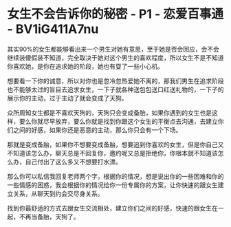 # 女生不会告诉你的秘密 - P1 - 恋爱百事通 - BV1iG411A7nu

其实90%的女生都能够看出来一个男生对她有意思，至于她是否会回应，会不会继续装傻假装不知道，完全取决于她对这个男生的喜欢程度，所以女生不是不知道你喜欢她，是你在追求她的阶段，她也有耍了一些小心机。

想要看一下你的诚意，所以对你也是忽冷忽热爱她不离的，那我们男生在追求阶段也不能够太过的盲目去追求女生，一下子就各种送包包送口红送礼物的，一下子的展示你的主动，过于主动了就会变成了天狗。

众所周知女生都是不喜欢天狗的，天狗只会变成备胎，如果你遇到的女生也是这样，要么你就尽早放弃，要么你就是找到你跟这个女生的平衡点去沟通，去建立你们之间的好感，如果你还是恶意的主动，那么你只会有一个下场。

那就是变成备胎，如果你不想要变成备胎，想要追到你喜欢的女生，但是你自己又不知道该怎么办，聊天总是不回复你，邀约呢又总是拒绝你，你根本就不知道该怎么办，自己付出了这么多又不想要打水漂。

那么你可以私信我回复老师两个字，根据你的情况，想是说出你的一些困难和你的一些情感的困惑，我会根据你的情况给你一份专属你的方案，让你快速的跟女生建立关系，从聊天到约会交尽身关系。

找到你最舒适的方式去跟女生交流相处，建立你们之间的好感，快速的跟女生在一起，不再当备胎，天狗了。